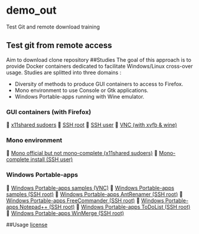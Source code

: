 # demo_out
Test Git and remote download training
## Test git from remote access
Aim to download clone repository
##Studies
The goal of this approach is to provide Docker containers dedicated to facilitate Windows/Linux cross-over usage. 
Studies are splitted into three domains : 
- Diversity of methods to produce GUI containers to access to Firefox.
- Mono environment to use Console or Gtk applications.
- Windows Portable-apps running with Wine emulator.

### GUI containers (with Firefox)
:checkered_flag: [x11shared sudoers](summary.md "x11shared")
:checkered_flag: [SSH root](summary.md "SSH")
:checkered_flag: [SSH user](summary.md "SSH")
:checkered_flag: [VNC (with xvfb & wine)](summary.md "VNC")

### Mono environment
:checkered_flag: [Mono official but not mono-complete (x11shared sudoers)](summary.md "x11shared")
:checkered_flag: [Mono-complete install (SSH user)](summary.md "SSH")

### Windows Portable-apps
:checkered_flag: [Windows Portable-apps samples (VNC)](summary.md "VNC")
:checkered_flag: [Windows Portable-apps samples (SSH root)](summary.md "SSH")
:checkered_flag: [Windows Portable-apps AntRenamer (SSH root)](summary.md "SSH")
:checkered_flag: [Windows Portable-apps FreeCommander (SSH root)](summary.md "SSH")
:checkered_flag: [Windows Portable-apps Notepad++ (SSH root)](summary.md "SSH")
:checkered_flag: [Windows Portable-apps ToDoList (SSH root)](summary.md "SSH")
:checkered_flag: [Windows Portable-apps WinMerge (SSH root)](summary.md "SSH")

##Usage
[license](LICENSE "License")
